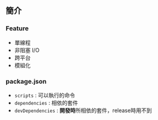 ## 簡介
### Feature

+ 單線程
+ 非阻塞 I/O
+ 跨平台
+ 模組化

### package.json

+ `scripts` : 可以執行的命令
+ `dependencies` : 相依的套件
+ `devDependencies` : **開發時**所相依的套件，release時用不到


